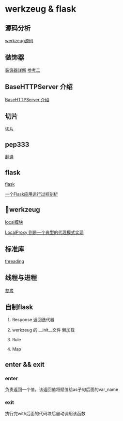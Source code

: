 # werkzeug & flask

## 源码分析

[werkzeug源码](https://www.jianshu.com/p/d4097f7550e1)

## 装饰器

[装饰器详解](https://www.cnblogs.com/cicaday/p/python-decorator.html)
[参考二](https://www.jianshu.com/p/f51dbe1eaa4d)

## BaseHTTPServer 介绍

[BaseHTTPServer 介绍](http://cizixs.com/2016/05/20/python-httpserver)

## 切片

[切片](https://www.liaoxuefeng.com/wiki/001374738125095c955c1e6d8bb493182103fac9270762a000/0013868196352269f28f1f00aee485ea27e3c4e47f12bc7000)

## pep333

[翻译](https://zhuanlan.zhihu.com/p/25623120)

## flask

[flask](http://cizixs.com/2017/01/10/flask-insight-introduction)

[一个Flask应用运行过程剖析](https://segmentfault.com/a/1190000009152550)

## werkzeug

[local模块](http://fanchunke.me/Flask/Werkzeug%E5%BA%93%E2%80%94%E2%80%94local%E6%A8%A1%E5%9D%97/)

[LocalProxy 则是一个典型的代理模式实现](https://www.jianshu.com/p/3f38b777a621)


## 标准库

[threading](https://www.cnblogs.com/tkqasn/p/5700281.html)

## 线程与进程

[参考](https://software.intel.com/sites/default/files/m/5/7/f/a/b/12568-2.1.1_e7_ba_bf_e7_a8_8b_e4_b8_8e_e8_bf_9b_e7_a8_8b_e7_9a_84_e5_8c_ba_e5_88_ab.pdf)

## 自制flask

1. Response 返回迭代器

2. werkzeug 的 __init__文件  懒加载

3. Rule

4. Map  

## __enter__ && __exit__

### __enter__

负责返回一个值，该返回值将赋值给as子句后面的var_name

### __exit__

执行完with后面的代码块后自动调用该函数

